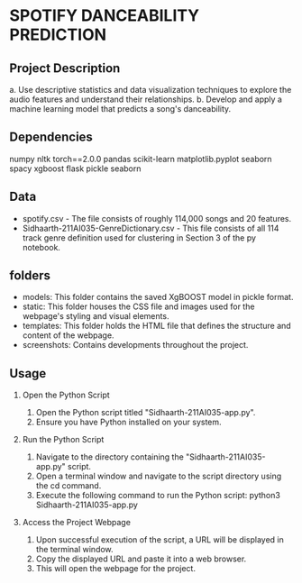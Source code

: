 # SPOTIFY DANCEABILITY PREDICTION


## Project Description
a. Use descriptive statistics and data visualization techniques to explore the audio features and understand their relationships.
b. Develop and apply a machine learning model that predicts a song's danceability.


## Dependencies
numpy
nltk
torch==2.0.0
pandas
scikit-learn
matplotlib.pyplot
seaborn
spacy
xgboost
flask
pickle
seaborn

## Data
- spotify.csv - The file consists of roughly 114,000 songs and 20 features.
- Sidhaarth-211AI035-GenreDictionary.csv - This file consists of all 114 track genre definition used for clustering in Section 3 of the py notebook.

## folders
- models: This folder contains the saved XgBOOST model in pickle format.
- static: This folder houses the CSS file and images used for the webpage's styling and visual elements.
- templates: This folder holds the HTML file that defines the structure and content of the webpage.
- screenshots: Contains developments throughout the project.

## Usage

1. Open the Python Script
    1. Open the Python script titled "Sidhaarth-211AI035-app.py".
    2. Ensure you have Python installed on your system.

2. Run the Python Script
    1. Navigate to the directory containing the "Sidhaarth-211AI035-app.py" script.
    2. Open a terminal window and navigate to the script directory using the cd command.
    3. Execute the following command to run the Python script: python3 Sidhaarth-211AI035-app.py

3. Access the Project Webpage
    1. Upon successful execution of the script, a URL will be displayed in the terminal window.
    2. Copy the displayed URL and paste it into a web browser.
    3. This will open the webpage for the project.




